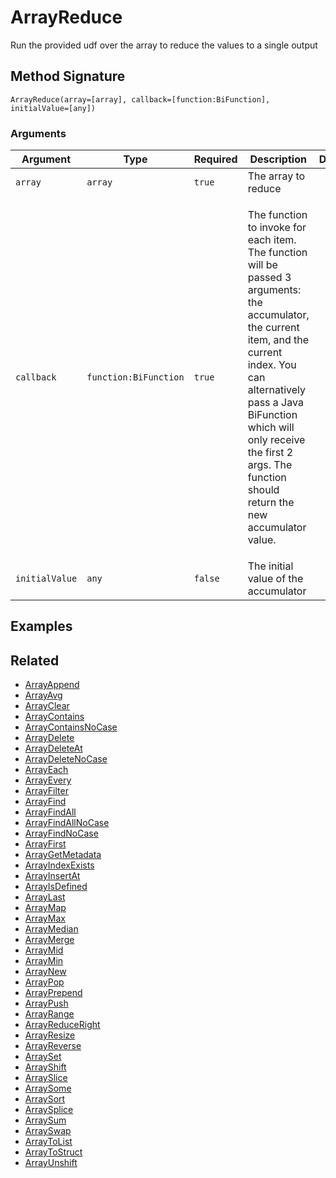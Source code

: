 # ArrayReduce

Run the provided udf over the array to reduce the values to a single output

## Method Signature

```
ArrayReduce(array=[array], callback=[function:BiFunction], initialValue=[any])
```

### Arguments

| Argument       | Type                  | Required | Description                                                                                                                                                                                                                                                                                     | Default |
| -------------- | --------------------- | -------- | ----------------------------------------------------------------------------------------------------------------------------------------------------------------------------------------------------------------------------------------------------------------------------------------------- | ------- |
| `array`        | `array`               | `true`   | The array to reduce                                                                                                                                                                                                                                                                             |         |
| `callback`     | `function:BiFunction` | `true`   | <p>The function to invoke for each item. The function will be passed 3 arguments: the accumulator, the current item, and the<br>current index. You can alternatively pass a Java BiFunction which will only receive the first 2 args. The function should return the new accumulator value.</p> |         |
| `initialValue` | `any`                 | `false`  | The initial value of the accumulator                                                                                                                                                                                                                                                            |         |

## Examples

## Related

* [ArrayAppend](arrayappend.md)
* [ArrayAvg](arrayavg.md)
* [ArrayClear](arrayclear.md)
* [ArrayContains](arraycontains.md)
* [ArrayContainsNoCase](arraycontainsnocase.md)
* [ArrayDelete](arraydelete.md)
* [ArrayDeleteAt](arraydeleteat.md)
* [ArrayDeleteNoCase](arraydeletenocase.md)
* [ArrayEach](arrayeach.md)
* [ArrayEvery](arrayevery.md)
* [ArrayFilter](arrayfilter.md)
* [ArrayFind](arrayfind.md)
* [ArrayFindAll](arrayfindall.md)
* [ArrayFindAllNoCase](arrayfindallnocase.md)
* [ArrayFindNoCase](arrayfindnocase.md)
* [ArrayFirst](arrayfirst.md)
* [ArrayGetMetadata](arraygetmetadata.md)
* [ArrayIndexExists](arrayindexexists.md)
* [ArrayInsertAt](arrayinsertat.md)
* [ArrayIsDefined](arrayisdefined.md)
* [ArrayLast](arraylast.md)
* [ArrayMap](arraymap.md)
* [ArrayMax](arraymax.md)
* [ArrayMedian](arraymedian.md)
* [ArrayMerge](arraymerge.md)
* [ArrayMid](arraymid.md)
* [ArrayMin](arraymin.md)
* [ArrayNew](arraynew.md)
* [ArrayPop](arraypop.md)
* [ArrayPrepend](arrayprepend.md)
* [ArrayPush](arraypush.md)
* [ArrayRange](arrayrange.md)
* [ArrayReduceRight](arrayreduceright.md)
* [ArrayResize](arrayresize.md)
* [ArrayReverse](arrayreverse.md)
* [ArraySet](arrayset.md)
* [ArrayShift](arrayshift.md)
* [ArraySlice](arrayslice.md)
* [ArraySome](arraysome.md)
* [ArraySort](arraysort.md)
* [ArraySplice](arraysplice.md)
* [ArraySum](arraysum.md)
* [ArraySwap](arrayswap.md)
* [ArrayToList](arraytolist.md)
* [ArrayToStruct](arraytostruct.md)
* [ArrayUnshift](arrayunshift.md)
